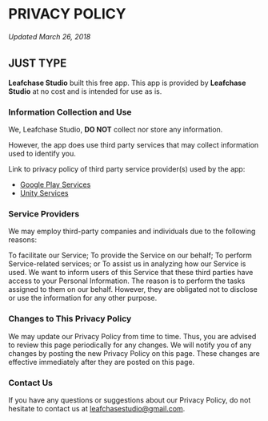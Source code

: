 # PRIVACY POLICY
###### Updated March 26, 2018

## JUST TYPE

**Leafchase Studio** built this free app. This app is provided by **Leafchase Studio** at no cost and is intended for use as is.

### Information Collection and Use

We, Leafchase Studio, **DO NOT** collect nor store any information.

However, the app does use third party services that may collect information used to identify you.

Link to privacy policy of third party service provider(s) used by the app:

- [Google Play Services](https://www.google.com/policies/privacy/)
- [Unity Services](http://unity3d.com/legal/privacy-policy/)

### Service Providers

We may employ third-party companies and individuals due to the following reasons:

To facilitate our Service;
To provide the Service on our behalf;
To perform Service-related services; or
To assist us in analyzing how our Service is used.
We want to inform users of this Service that these third parties have access to your Personal Information. The reason is to perform the tasks assigned to them on our behalf. However, they are obligated not to disclose or use the information for any other purpose.


### Changes to This Privacy Policy

We may update our Privacy Policy from time to time. Thus, you are advised to review this page periodically for any changes. We will notify you of any changes by posting the new Privacy Policy on this page. These changes are effective immediately after they are posted on this page.

### Contact Us

If you have any questions or suggestions about our Privacy Policy, do not hesitate to contact us at leafchasestudio@gmail.com.
